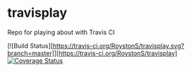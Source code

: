 # travisplay
Repo for playing about with Travis CI

[![Build Status][https://travis-ci.org/RoystonS/travisplay.svg?branch=master]][https://travis-ci.org/RoystonS/travisplay]
[![Coverage Status](https://coveralls.io/repos/github/RoystonS/travisplay/badge.svg?branch=master)](https://coveralls.io/github/RoystonS/travisplay?branch=master)




